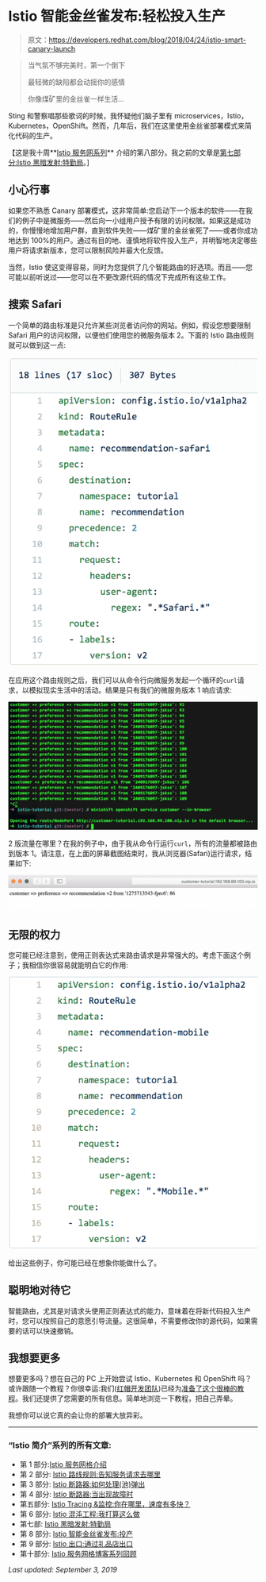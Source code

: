 # Istio 智能金丝雀发布:轻松投入生产

> 原文：<https://developers.redhat.com/blog/2018/04/24/istio-smart-canary-launch>

> 当气氛不够完美时，第一个倒下
> 
> 最轻微的缺陷都会动摇你的感情
> 
> 你像煤矿里的金丝雀一样生活...

Sting 和警察唱那些歌词的时候，我怀疑他们脑子里有 microservices，Istio，Kubernetes，OpenShift。然而，几年后，我们在这里使用金丝雀部署模式来简化代码的生产。

【这是我十周**[Istio 服务网系列](https://developers.redhat.com/topics/service-mesh/)** 介绍的第八部分。我之前的文章是[第七部分:Istio 黑暗发射:特勤局](https://developers.redhat.com/blog/2018/04/17/istio-dark-launch-secret-services/)。]

## 小心行事

如果您不熟悉 Canary 部署模式，这非常简单:您启动下一个版本的软件——在我们的例子中是微服务——然后向一小组用户授予有限的访问权限。如果这是成功的，你慢慢地增加用户群，直到软件失败——煤矿里的金丝雀死了——或者你成功地达到 100%的用户。通过有目的地、谨慎地将软件投入生产，并明智地决定哪些用户将请求新版本，您可以限制风险并最大化反馈。

当然，Istio 使这变得容易，同时为您提供了几个智能路由的好选项。而且——您可能以前听说过——您可以在不更改源代码的情况下完成所有这些工作。

## 搜索 Safari

一个简单的路由标准是只允许某些浏览者访问你的网站。例如，假设您想要限制 Safari 用户的访问权限，以便他们使用您的微服务版本 2。下面的 Istio 路由规则就可以做到这一点:

![](img/c70f523d7ca9deb438d4efac0a97d79d.png)

在应用这个路由规则之后，我们可以从命令行向微服务发起一个循环的`curl`请求，以模拟现实生活中的活动。结果是只有我们的微服务版本 1 响应请求:

![](img/cca28e4b09a5644ec123c42e195bb5ee.png)

2 版流量在哪里？在我的例子中，由于我从命令行运行`curl`，所有的流量都被路由到版本 1。请注意，在上面的屏幕截图结束时，我从浏览器(Safari)运行请求，结果如下:

![](img/aeace1645e9eb296376285281228b515.png)

## 无限的权力

您可能已经注意到，使用正则表达式来路由请求是非常强大的。考虑下面这个例子；我相信你很容易就能明白它的作用:

![](img/b4cd505f84e9005dbe7f37394ebe41f5.png)

给出这些例子，你可能已经在想象你能做什么了。

## 聪明地对待它

智能路由，尤其是对请求头使用正则表达式的能力，意味着在将新代码投入生产时，您可以按照自己的意愿引导流量。这很简单，不需要修改你的源代码，如果需要的话可以快速撤销。

## 我想要更多

想要更多吗？想在自己的 PC 上开始尝试 Istio、Kubernetes 和 OpenShift 吗？或许跟随一个教程？你很幸运:我们([红帽开发团队](https://developers.redhat.com/about/))已经为[准备了这个很棒的教程](https://github.com/redhat-developer-demos/istio-tutorial)。我们还提供了您需要的所有信息。简单地浏览一下教程，把自己弄晕。

我想你可以说它真的会让你的部署大放异彩。

* * *

### “Istio 简介”系列的所有文章:

*   第 1 部分:[Istio 服务网格介绍](https://developers.redhat.com/topics/service-mesh/)
*   第 2 部分: [Istio 路线规则:告知服务请求去哪里](https://developers.redhat.com/blog/2018/03/13/istio-route-rules-service-requests/)
*   第 3 部分: [Istio 断路器:如何处理(池)弹出](https://developers.redhat.com/blog/2018/03/20/istio-circuit-breaker-pool-ejection/)
*   第 4 部分: [Istio 断路器:当出现故障时](https://developers.redhat.com/blog/2018/03/27/istio-circuit-breaker-when-failure-is-an-option/)
*   第五部分: [Istio Tracing &监控:你在哪里，速度有多快？](https://developers.redhat.com/blog/2018/04/03/istio-tracing-monitoring/)
*   第 6 部分: [Istio 混沌工程:我打算这么做](https://developers.redhat.com/blog/2018/04/10/istio-chaos-engineering/)
*   第七部: [Istio 黑暗发射:特勤局](https://developers.redhat.com/blog/2018/04/17/istio-dark-launch-secret-services/)
*   第 8 部分: [Istio 智能金丝雀发布:投产](https://developers.redhat.com/blog/2018/04/24/istio-smart-canary-launch/)
*   第 9 部分: [Istio 出口:通过礼品店出口](https://developers.redhat.com/blog/2018/05/01/istio-egress-exit-through-the-gift-shop/)
*   第十部分: [Istio 服务网格博客系列回顾](https://developers.redhat.com/blog/2018/05/07/istio-service-mesh-blog-series-recap/)

*Last updated: September 3, 2019*